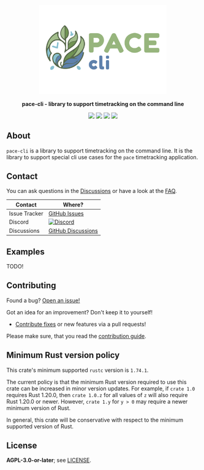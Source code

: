 <p align="center">
<img src="https://raw.githubusercontent.com/pace-rs/assets/main/logos/readme_header_cli.png" style="width: 66%; height: auto" />
</p>
<p align="center"><b>pace-cli - library to support timetracking on the command line</b></p>

<p align="center">
<a href="https://crates.io/crates/pace_cli"><img src="https://img.shields.io/crates/v/pace_cli.svg" /></a>
<a href="https://docs.rs/pace_cli/"><img src="https://img.shields.io/docsrs/pace_cli?style=flat&amp;labelColor=1c1d42&amp;color=4f396a&amp;logo=Rust&amp;logoColor=white" /></a>
<a href="https://raw.githubusercontent.com/pace-rs/pace/main/crates/cli/LICENSE"><img src="https://img.shields.io/badge/license-AGPLv3+-red.svg" /></a>
<a href="https://crates.io/crates/pace_cli"><img src="https://img.shields.io/crates/d/pace_cli.svg" /></a>
<p>

## About

`pace-cli` is a library to support timetracking on the command line. It is the
library to support special cli use cases for the `pace` timetracking
application.

## Contact

You can ask questions in the
[Discussions](https://github.com/pace-rs/pace/discussions) or have a look at the
[FAQ](https://pace.cli.rs/docs/FAQ.html).

| Contact       | Where?                                                                                                          |
| ------------- | --------------------------------------------------------------------------------------------------------------- |
| Issue Tracker | [GitHub Issues](https://github.com/pace-rs/pace/issues/new/choose)                                              |
| Discord       | [![Discord](https://dcbadge.vercel.app/api/server/RKSWrAcYdG?style=flat-square)](https://discord.gg/RKSWrAcYdG) |
| Discussions   | [GitHub Discussions](https://github.com/orgs/pace-rs/discussions)                                               |

## Examples

TODO!

## Contributing

Found a bug? [Open an issue!](https://github.com/pace-rs/pace/issues/new/choose)

Got an idea for an improvement? Don't keep it to yourself!

- [Contribute fixes](https://github.com/pace-rs/pace/contribute) or new features
  via a pull requests!

Please make sure, that you read the
[contribution guide](https://pace.cli.rs/docs/contributing_to_pace.html).

## Minimum Rust version policy

This crate's minimum supported `rustc` version is `1.74.1`.

The current policy is that the minimum Rust version required to use this crate
can be increased in minor version updates. For example, if `crate 1.0` requires
Rust 1.20.0, then `crate 1.0.z` for all values of `z` will also require Rust
1.20.0 or newer. However, `crate 1.y` for `y > 0` may require a newer minimum
version of Rust.

In general, this crate will be conservative with respect to the minimum
supported version of Rust.

## License

**AGPL-3.0-or-later**; see [LICENSE](./LICENSE).
